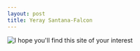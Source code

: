 ```yaml
---
layout: post
title: Yeray Santana-Falcon
---
```



![I hope you'll find this site of your interest](https://github.com/ysantanaf/ysantanaf.github.io/blob/master/diver.jpg)

